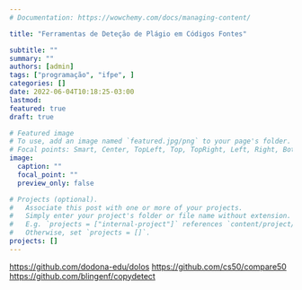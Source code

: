 ```yaml
---
# Documentation: https://wowchemy.com/docs/managing-content/

title: "Ferramentas de Deteção de Plágio em Códigos Fontes"

subtitle: ""
summary: ""
authors: [admin]
tags: ["programação", "ifpe", ]
categories: []
date: 2022-06-04T10:18:25-03:00
lastmod:
featured: true
draft: true

# Featured image
# To use, add an image named `featured.jpg/png` to your page's folder.
# Focal points: Smart, Center, TopLeft, Top, TopRight, Left, Right, BottomLeft, Bottom, BottomRight.
image:
  caption: ""
  focal_point: ""
  preview_only: false

# Projects (optional).
#   Associate this post with one or more of your projects.
#   Simply enter your project's folder or file name without extension.
#   E.g. `projects = ["internal-project"]` references `content/project/deep-learning/index.md`.
#   Otherwise, set `projects = []`.
projects: []
---
```

https://github.com/dodona-edu/dolos
https://github.com/cs50/compare50
https://github.com/blingenf/copydetect
